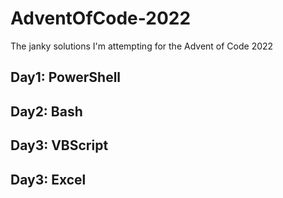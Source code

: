 # AdventOfCode-2022

The janky solutions I'm attempting for the Advent of Code 2022

## Day1: PowerShell

## Day2: Bash

## Day3: VBScript

## Day3: Excel